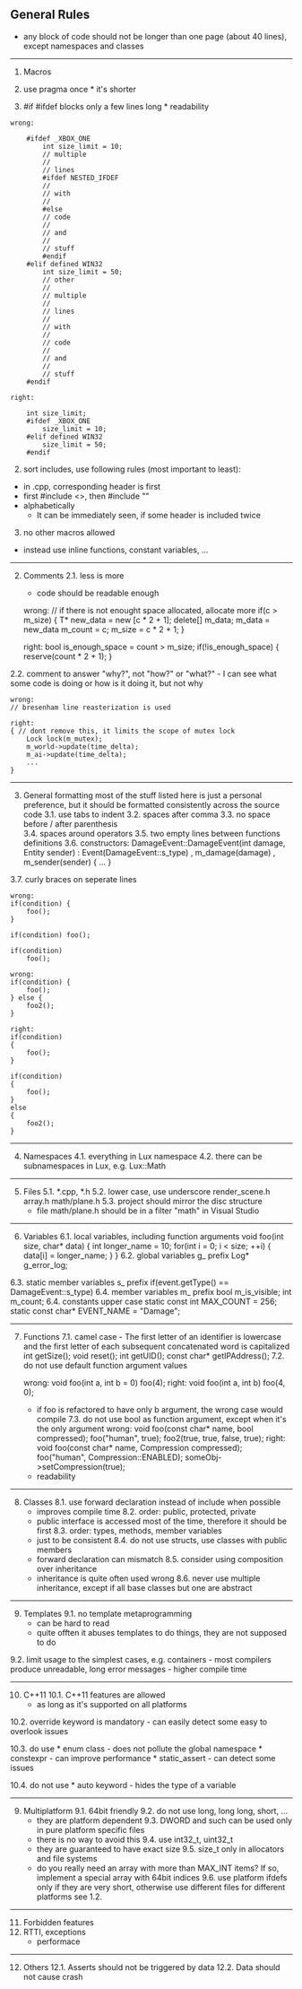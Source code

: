 General Rules
--------------------------------------------

* any block of code should not be longer than one page (about 40 lines), except namespaces and classes

---

1. Macros
  1. use pragma once
    * it's shorter

  2. \#if \#ifdef blocks only a few lines long
    * readability 
	
	wrong:
```
	#ifdef _XBOX_ONE
		int size_limit = 10;
		// multiple
		//
		// lines
		#ifdef NESTED_IFDEF
		//
		// with 
		//
		#else
		// code
		//
		// and
		// 
		// stuff
		#endif
	#elif defined WIN32
		int size_limit = 50;
		// other
		//
		// multiple
		//
		// lines
		//
		// with 
		//
		// code
		//
		// and
		// 
		// stuff
	#endif
```	

	right:

```
	int size_limit;
	#ifdef _XBOX_ONE
		size_limit = 10;
	#elif defined WIN32
		size_limit = 50;
	#endif
```

2. sort includes, use following rules (most important to least):
  * in .cpp, corresponding header is first	
  * first #include <>, then #include "" 
  * alphabetically
    - It can be immediately seen, if some header is included twice

3. no other macros allowed
 - instead use inline functions, constant variables, ...

---

2. Comments
2.1. less is more 
	- code should be readable enough
	
	wrong:
	// if there is not enought space allocated, allocate more
	if(c > m_size)
	{
		T* new_data = new [c * 2 + 1];
		delete[] m_data;
		m_data = new_data
		m_count = c;
		m_size = c * 2 + 1;
	}

	right:
	bool is_enough_space = count > m_size;
	if(!is_enough_space)
	{
		reserve(count * 2 + 1);
	}

2.2. comment to answer "why?", not "how?" or "what?"
	- I can see what some code is doing or how is it doing it, but not why

	wrong:
	// bresenham line reasterization is used

	right:
	{ // dont remove this, it limits the scope of mutex lock
		Lock lock(m_mutex);
		m_world->update(time_delta);
		m_ai->update(time_delta);
		...
	}

-------------------------------------------
3. General formatting
	most of the stuff listed here is just a personal preference, but it should be formatted consistently across 		the source code
3.1. use tabs to indent
3.2. spaces after comma
3.3. no space before / after parenthesis	
3.4. spaces around operators
3.5. two empty lines between functions definitions
3.6. constructors:
	DamageEvent::DamageEvent(int damage, Entity sender)
		: Event(DamageEvent::s_type)
		, m_damage(damage)
		, m_sender(sender)
	{
		...
	}

3.7.	curly braces on seperate lines

	wrong:
	if(condition) {
		foo();
	}

	if(condition) foo();

	if(condition)
		foo();

	wrong:
	if(condition) {
		foo();
	} else {
		foo2();
	}

	right:
	if(condition)
	{
		foo();
	}

	if(condition)
	{
		foo();
	}
	else
	{
		foo2();
	}	

--------------------------------------------
4. Namespaces
4.1. everything in Lux namespace
4.2. there can be subnamespaces in Lux, e.g. Lux::Math


--------------------------------------------
5. Files
5.1. *.cpp, *.h
5.2. lower case, use underscore
	render_scene.h
	array.h
	math/plane.h
5.3. project should mirror the disc structure
	- file math/plane.h should be in a filter "math" in Visual Studio

--------------------------------------------
6. Variables
6.1. local variables, including function arguments
	void foo(int size, char* data)
	{
		int longer_name = 10;
		for(int i = 0; i < size; ++i)
		{
			data[i] = longer_name;
		}
	}
6.2. global variables g_ prefix
	Log* g_error_log;

6.3. static member variables s_ prefix
	if(event.getType() == DamageEvent::s_type)
6.4. member variables m_ prefix
	bool m_is_visible;
	int m_count;
6.4. constants upper case
	static const int MAX_COUNT = 256; 
	static const char* EVENT_NAME = "Damage";

--------------------------------------------
7. Functions
7.1. camel case - The first letter of an identifier is lowercase and the first letter of each subsequent concatenated 	word is capitalized
	int getSize();
	void reset();
	int getUID();
	const char* getIPAddress();
7.2. do not use default function argument values

	wrong:
		void foo(int a, int b = 0)
		foo(4);
	right:
		void foo(int a, int b)
		foo(4, 0);
	- if foo is refactored to have only b argument, the wrong case would compile
7.3. do not use bool as function argument, except when it's the only argument
	wrong:
		void foo(const char* name, bool compressed);
		foo("human", true);
		foo2(true, true, false, true);
	right:
		void foo(const char* name, Compression compressed);
		foo("human", Compression::ENABLED);
		someObj->setCompression(true);
	- readability

--------------------------------------------
8. Classes
8.1. use forward declaration instead of include when possible
	- improves compile time
8.2. order: public, protected, private
	- public interface is accessed most of the time, therefore it should be first
8.3. order: types, methods, member variables
	- just to be consistent
8.4. do not use structs, use classes with public members
	- forward declaration can mismatch
8.5. consider using composition over inheritance
	- inheritance is quite often used wrong
8.6. never use multiple inheritance, except if all base classes but one are abstract

--------------------------------------------
9. Templates
9.1. no template metaprogramming
	- can be hard to read
	- quite offten it abuses templates to do things, they are not supposed to do

9.2. limit usage to the simplest cases, e.g. containers
	- most compilers produce unreadable, long error messages 
	- higher compile time

--------------------------------------------
10. C++11
10.1. C++11 features are allowed
	- as long as it's supported on all platforms

10.2. override keyword is mandatory
	- can easily detect some easy to overlook issues

10.3. do use 
	* enum class
		- does not pollute the global namespace
	* constexpr
		- can improve performance
	* static_assert
		- can detect some issues

10.4. do not use
	* auto keyword
		- hides the type of a variable

--------------------------------------------
9. Multiplatform
9.1. 64bit friendly
9.2. do not use long, long long, short, ...
	- they are platform dependent
9.3. DWORD and such can be used only in pure platform specific files
	- there is no way to avoid this
9.4. use int32_t, uint32_t
	- they are guaranteed to have exact size 
9.5. size_t only in allocators and file systems
	- do you really need an array with more than MAX_INT items? If so, implement a special array with 64bit 
	indices
9.6. use platform ifdefs only if they are very short, otherwise use different files for different platforms
	see 1.2.

--------------------------------------------
11. Forbidden features
11. RTTI, exceptions
	- performace

--------------------------------------------
12. Others
12.1. Asserts should not be triggered by data
12.2. Data should not cause crash 
